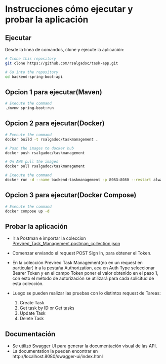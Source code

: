 # Instrucciones cómo ejecutar y probar la aplicación


## Ejecutar

Desde la línea de comandos, clone y ejecute la aplicación:

```bash
# Clone this repository
git clone https://github.com/rsalgadoc/task-app.git

# Go into the repository
cd backend-spring-boot-api

```

## Opcion 1 para ejecutar(Maven)

```bash
# Execute the command
./mvnw spring-boot:run
```

## Opcion 2 para ejecutar(Docker)

```bash
# Execute the command
docker build -t rsalgadoc/taskmanagement .

# Push the images to docker hub
docker push rsalgadoc/taskmanagement 

# On AWS pull the images
docker pull rsalgadoc/taskmanagement 

# Execute the command
docker run -d --name backend-taskmanagement -p 8083:8080 --restart always rsalgadoc/taskmanagement
```

## Opcion 3 para ejecutar(Docker Compose)

```bash
# Execute the command
docker compose up -d 
```


## Probar la aplicación

- Ir a Postman e importar la coleccion [Previred_Task_Management.postman_collection.json](Previred_Task_Management.postman_collection.json)

- Comenzar enviando el request POST Sign In, para obtener el Token.

- En la colección Previred Task Management(no en un request en particular) ir a la pestaña Authorization, aca en Auth Type seleccionar Bearer Token y en el campo Token poner el valor obtenido en el paso 1, con esto el método de autorización se utilizará para cada solicitud de esta colección.

- Luego se pueden realizar las pruebas con lo distintos request de Tareas:
  1. Create Task
  2. Get task by ID or Get tasks
  3. Update Task
  4. Delete Task



## Documentación

- Se utilizó Swagger UI para generar la documentación visual de las API.
- La documentation la pueden encontrar en 
	http://localhost:8080/swagger-ui/index.html
